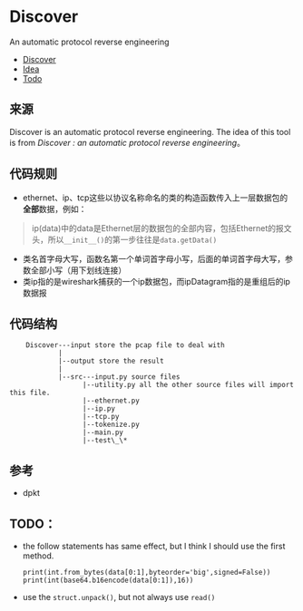 # Discover
An automatic protocol reverse engineering

+ [Discover](Discover)
 + [Idea](来源)
 + [Todo](TODO)

## 来源
Discover is an automatic protocol reverse engineering. The idea of this tool is from *Discover : an automatic protocol reverse engineering*。

## 代码规则
+ ethernet、ip、tcp这些以协议名称命名的类的构造函数传入上一层数据包的**全部**数据，例如：

> ip(data)中的data是Ethernet层的数据包的全部内容，包括Ethernet的报文头，所以```__init__()```的第一步往往是```data.getData()```

+ 类名首字母大写，函数名第一个单词首字母小写，后面的单词首字母大写，参数全部小写（用下划线连接）
+ 类ip指的是wireshark捕获的一个ip数据包，而ipDatagram指的是重组后的ip数据报

## 代码结构
		Discover---input store the pcap file to deal with
		        |
		        |--output store the result
		        |
		        |--src---input.py source files
		              |--utility.py all the other source files will import this file.
		              |--ethernet.py
		              |--ip.py
		              |--tcp.py
		              |--tokenize.py
		              |--main.py
		              |--test\_\*


## 参考
+ dpkt

## TODO：
+ the follow statements has same effect, but I think I should use the first method.
  ```
  print(int.from_bytes(data[0:1],byteorder='big',signed=False))
  print(int(base64.b16encode(data[0:1]),16))
  ```
+ use the ```struct.unpack()```, but not always use ```read()```
